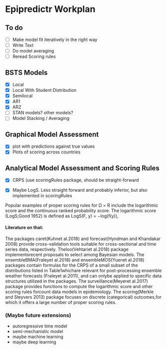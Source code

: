# Epipredictr Workplan 

## To do
- [ ] Make model fit iteratively in the right way
- [ ] Write Text
- [ ] Do model averaging
- [ ] Reread Scoring rules

## BSTS Models
  - [x] Local 
  - [x] Local With Student Distribution
  - [x] Semilocal
  - [x] AR1
  - [x] AR2
  - [ ] STAN models? other models?
  - [ ] Model Stacking / Averaging
    
## Graphical Model Assessment
  - [x] plot with predictions against true values
  - [x] Plots of scoring across countries
  
## Analytical Model Assessment and Scoring Rules
  - [x] CRPS (use scoringRules package, should be straight-forward
  - [x] Maybe LogS. Less straight forward and probably inferior, but also implemented in scoringRules
  
  
Popular examples of proper scoring rules for Ω = R include the logarithmic score and the continuous ranked probability score. The logarithmic score (LogS;Good 1952) is defined as LogS(F, y) = −log(f(y)),
  
#### Literature on that: 
The packages caret(Kuhnet al.2018) and forecast(Hyndman and Khandakar 2008) provide cross-validation tools suitable for cross-sectional and time series data, respectively. Theloo(Vehtariet al.2018) package implementsrecent proposals to select among Bayesian models. The ensembleBMA(Fraleyet al.2018) and ensembleMOS(Yuenet al.2018) packages contain formulas for the CRPS of a small subset of the distributions listed in Table1whichare relevant for post-processing ensemble weather forecasts (Fraleyet al.2011), and can onlybe applied to specific data structures utilized in the packages. The surveillance(Meyeret al.2017) package provides functions to compute the logarithmic score and other scoring rules forcount data models in epidemiology. The scoring(Merkle and Steyvers 2013) package focuses on discrete (categorical) outcomes,for which it offers a large number of proper scoring rules.



### (Maybe future extensions)
  - autoregressive time model
  - semi-mechanistic model
  - maybe machine learning
  - maybe deep learning


